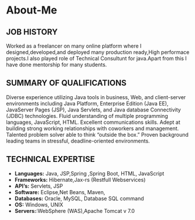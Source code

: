# About-Me

JOB HISTORY
------------
Worked as a freelancer on many online platform where I designed,developed,and deployed many production ready,High performace projects.I also played role of Technical Consultunt for java.Apart from this I have done mentorship for many students.

SUMMARY OF QUALIFICATIONS
-------------------------
Diverse experience utilizing Java tools in business, Web, and client-server environments including Java Platform, Enterprise Edition (Java EE), JavaServer Pages (JSP), Java Servlets, and Java database Connectivity (JDBC) technologies.
Fluid understanding of multiple programming languages, JavaScript, HTML.
Excellent communications skills. Adept at building strong working relationships with coworkers and management.
Talented problem solver able to think “outside the box.”
Proven background leading teams in stressful, deadline-oriented environments.


TECHNICAL EXPERTISE
--------------------

* **Languages:**	Java, JSP,Spring ,Spring Boot, HTML, JavaScript
* **Frameworks:**	Hibernate,Jax-rs (Restfull Webservices)
* **API’s:**	Servlets, JSP
* **Software:**	Eclipse,Net Beans, Maven,
* **Databases:** Oracle, MySQL, Database SQL command
* **OS:**	Windows, UNIX
* **Servers:**:WebSphere (WAS),Apache Tomcat v 7.0

